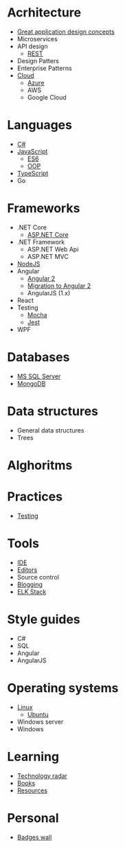 # Acrhitecture

* [Great application design concepts](pages/architecture/great-design)
* Microservices
* API design
  * [REST](pages/architecture/rest/index)
* Design Patters
* Enterprise Patterns
* [Cloud](pages/cloud/index)
  * [Azure](pages/cloud/azure/index)
  * AWS
  * Google Cloud

# Languages

* [C#](pages/languages/csharp/csharp-index)
* [JavaScript](pages/languages/js/index)
  * [ES6](pages/languages/js/es6)
  * [OOP](pages/languages/js/oop)
* [TypeScript](pages/languages/typescript/ts-index)
* Go

# Frameworks

* .NET Core
  * [ASP.NET Core](/pages/frameworks/aspnet/core/index)
* .NET Framework
  * ASP.NET Web Api
  * ASP.NET MVC
* [NodeJS](pages/frameworks/nodejs/nodejs-index)
* Angular
  * [Angular 2](pages/frameworks/angular/angular-index)
  * [Migration to Angular 2](pages/frameworks/angular/migration)
  * AngularJS (1.x)
* React
* Testing
  * [Mocha](pages/frameworks/mocha)
  * [Jest](pages/frameworks/jest)
* WPF

# Databases

* [MS SQL Server](pages/databases/mssql/mssql-index)
* [MongoDB](pages/databases/mongodb/mongo-index)

# Data structures

* General data structures
* Trees

# Alghoritms

# Practices

* [Testing](pages/practices/testing/testing-index)

# Tools

* [IDE](pages/tools/ide/ide-index)
* [Editors](pages/tools/editors/editors-index)
* Source control
* [Blogging](pages/tools/blogging-index)
* [ELK Stack](pages/tools/elk.md)

# Style guides

* C#
* SQL
* Angular
* AngularJS

# Operating systems

* [Linux](pages/os/linux/linux-basics)
  * [Ubuntu](pages/os/ubuntu/ubuntu-index)
* Windows server
* Windows

# Learning

* [Technology radar](pages/learning/technology-radar)
* [Books](pages/learning/books)
* [Resources](pages/learning/resources)

# Personal

* [Badges wall](pages/badges/badges-wall)